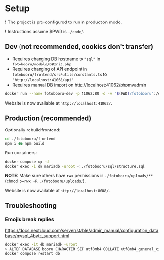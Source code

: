 # Setup

**!** The project is pre-configured to run in production mode.

**!** Instructions assume $PWD is `./code/`.

## Dev (not recommended, cookies don't transfer)

- Requires changing DB hostname to `"sql"` in `fotobooru/models/DBInit.php`
- Requires changing of API endpoint in `fotobooru/frontend/src/utils/constants.ts` to `"http://localhost:41062/api"`
- Requires manual DB import on http://localhost:41062/phpmyadmin

```sh
docker run --name fotobooru-dev -p 41062:80 -d -v "$(PWD)/fotobooru":/opt/lampp/htdocs tomsik68/xampp:8
```

Website is now available at `http://localhost:41062/`.

## Production (recommended)

Optionally rebuild frontend:
```sh
cd ./fotobooru/frontend
npm i && npm build
```

Run containers:
```sh
docker compose up -d
docker exec -i db mariadb -uroot < ./fotobooru/sql/structure.sql
```
**NOTE:** Make sure others have `rwx` permissions in `./fotobooru/uploads/**` (`chmod o=rwx -R ./fotobooru/uploads/`).

Website is now available at `http://localhost:8008/`.

## Troubleshooting

### Emojis break replies

https://docs.nextcloud.com/server/stable/admin_manual/configuration_database/mysql_4byte_support.html

```sh
docker exec -it db mariadb -uroot
> ALTER DATABASE booru CHARACTER SET utf8mb4 COLLATE utf8mb4_general_ci;
docker compose restart db
```
